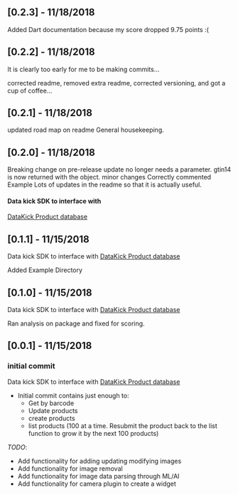 ## [0.2.3] - 11/18/2018
Added Dart documentation because my score dropped 9.75 points :(


## [0.2.2] - 11/18/2018

It is clearly too early for me to be making commits...

corrected readme,
removed extra readme,
corrected versioning,
and got a cup of coffee...

## [0.2.1] - 11/18/2018
updated road map on readme
General housekeeping.

## [0.2.0] - 11/18/2018

Breaking change on pre-release
update no longer needs a parameter. gtin14 is now returned with the object.
minor changes
Correctly commented Example
Lots of updates in the readme so that it is actually useful.
#### Data kick SDK to interface with
[DataKick Product database](https://www.datakick.org "cause it's fricken awesome")

## [0.1.1] - 11/15/2018

Data kick SDK to interface with [DataKick Product database](https://www.datakick.org "cause it's fricken awesome")

Added Example Directory

## [0.1.0] - 11/15/2018

Data kick SDK to interface with [DataKick Product database](https://www.datakick.org "cause it's fricken awesome")

Ran analysis on package and fixed for scoring.

## [0.0.1] - 11/15/2018

### initial commit

Data kick SDK to interface with [DataKick Product database](https://www.datakick.org "cause it's fricken awesome")
* Initial commit contains just enough to:
    * Get by barcode
    * Update products
    * create products
    * list products (100 at a time. Resubmit the product back to the list function to grow it by the next 100 products)

*TODO*:
* Add functionality for adding updating modifying images
* Add functionality for image removal
* Add functionality for image data parsing through ML/AI
* Add functionality for camera plugin to create a widget



